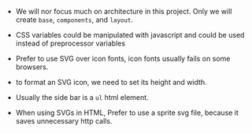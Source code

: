 * We will nor focus much on architecture in this project. Only we will create `base`, `components`, and `layout`.

* CSS variables could be manipulated with javascript and could be used instead of preprocessor variables

* Prefer to use SVG over icon fonts, icon fonts usually fails on some browsers.

* to format an SVG icon, we need to set its height and width.

* Usually the side bar is a `ul` html element.

* When using SVGs in HTML, Prefer to use a sprite svg file, because it saves unnecessary http calls.